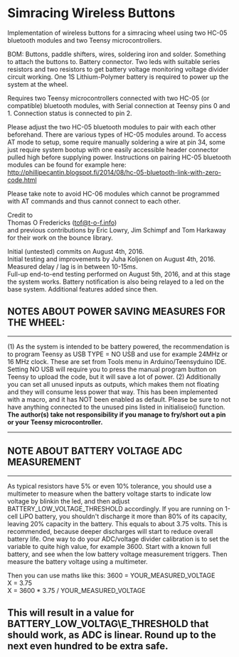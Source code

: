 # Simracing Wireless Buttons
Implementation of wireless buttons for a simracing wheel using two HC-05 bluetooth modules and two Teensy microcontrollers.

BOM: Buttons, paddle shifters, wires, soldering iron and solder. Something to attach the buttons to. Battery connector. Two leds with suitable series resistors and two resistors to get battery voltage monitoring voltage divider circuit working. One 1S Lithium-Polymer battery is required to power up the system at the wheel.

Requires two Teensy microcontrollers connected with two HC-05 (or compatible) bluetooth modules, with Serial connection 
at Teensy pins 0 and 1. Connection status is connected to pin 2. 

Please adjust the two HC-05 bluetooth modules to pair with each other beforehand. There are various types of HC-05 modules around. To access AT mode to setup, some require manually soldering a wire at pin 34, some just require system bootup with one easily accessible header connector pulled high before supplying power. Instructions on pairing HC-05 bluetooth modules can be found for example here:
http://phillipecantin.blogspot.fi/2014/08/hc-05-bluetooth-link-with-zero-code.html

Please take note to avoid HC-06 modules which cannot be programmed with AT commands and thus cannot connect to each other.

Credit to  
  Thomas O Fredericks (tof@t-o-f.info)  
  and previous contributions by Eric Lowry, Jim Schimpf and Tom Harkaway  
for their work on the bounce library.

Initial (untested) commits on August 4th, 2016.  
Initial testing and improvements by Juha Koljonen on August 4th, 2016.  
Measured delay / lag is in between 10-15ms.  
Full-up end-to-end testing performed on August 5th, 2016, and at this stage the system works. Battery notification is also being relayed to a led on the base system.  Additional features added since then.  




## NOTES ABOUT POWER SAVING MEASURES FOR THE WHEEL:
-------------------------------------------------------------------------
(1) 
As the system is intended to be battery powered, the recommendation is to program Teensy as USB TYPE = NO USB and use for example 24MHz 
or 16 MHz clock. These are set from Tools menu in Arduino/Teensyduino IDE. Setting NO USB will require you to press the manual program button on Teensy to upload the code, but it will save a lot of power.
(2)
Additionally you can set all unused inputs as outputs, which makes them not floating and they will consume less power that way. This has been implemented with a macro, and it has NOT been enabled as default. Please be sure to not have anything connected to the unused pins listed in initialiseio() function. __The author(s) take not responsibility if you manage to fry/short out a pin or your Teensy microcontroller.__  
  
-------------------------------------------------------------------------
## NOTE ABOUT BATTERY VOLTAGE ADC MEASUREMENT
-------------------------------------------------------------------------
As typical resistors have 5% or even 10% tolerance, you should use a multimeter to measure when the battery voltage starts to indicate
low voltage by blinkin the led, and then adjust BATTERY_LOW_VOLTAGE_THRESHOLD accordingly. If you are running on 1-cell LiPO battery, you shouldn't discharge it more than 80% of its capacity, leaving 20% capacity in the battery. This equals to about 3.75 volts. This is recommended, because deeper discharges will start to reduce overall battery life. One way to do your ADC/voltage divider calibration is to set the variable to quite high value, for example 3600. Start with a known full battery, and see when the low battery voltage measurement triggers. Then measure the battery voltage using a multimeter. 

Then you can use maths like this:
3600 = YOUR_MEASURED_VOLTAGE  
X = 3.75  
X = 3600 \* 3.75 / YOUR_MEASURED_VOLTAGE  

This will result in a value for BATTERY\_LOW\_VOLTAG\E_THRESHOLD that should work, as ADC is linear. Round up to the next even hundred to be extra safe.
-------------------------------------------------------------------------
